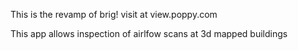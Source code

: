 This is the revamp of brig!
visit at view.poppy.com

This app allows inspection of airlfow scans at 3d mapped buildings
